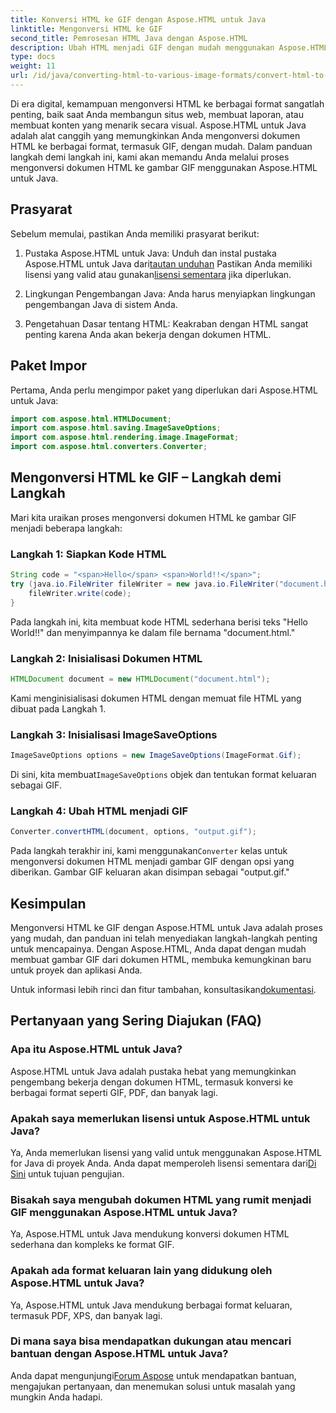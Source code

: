 ```yaml
---
title: Konversi HTML ke GIF dengan Aspose.HTML untuk Java
linktitle: Mengonversi HTML ke GIF
second_title: Pemrosesan HTML Java dengan Aspose.HTML
description: Ubah HTML menjadi GIF dengan mudah menggunakan Aspose.HTML untuk Java. Ciptakan gambar yang menakjubkan dari dokumen HTML. Mulailah sekarang!
type: docs
weight: 11
url: /id/java/converting-html-to-various-image-formats/convert-html-to-gif/
---
```


Di era digital, kemampuan mengonversi HTML ke berbagai format sangatlah penting, baik saat Anda membangun situs web, membuat laporan, atau membuat konten yang menarik secara visual. Aspose.HTML untuk Java adalah alat canggih yang memungkinkan Anda mengonversi dokumen HTML ke berbagai format, termasuk GIF, dengan mudah. Dalam panduan langkah demi langkah ini, kami akan memandu Anda melalui proses mengonversi dokumen HTML ke gambar GIF menggunakan Aspose.HTML untuk Java.

## Prasyarat

Sebelum memulai, pastikan Anda memiliki prasyarat berikut:

1. Pustaka Aspose.HTML untuk Java: Unduh dan instal pustaka Aspose.HTML untuk Java dari[tautan unduhan](https://releases.aspose.com/html/java/) Pastikan Anda memiliki lisensi yang valid atau gunakan[lisensi sementara](https://purchase.aspose.com/temporary-license/) jika diperlukan.

2. Lingkungan Pengembangan Java: Anda harus menyiapkan lingkungan pengembangan Java di sistem Anda.

3. Pengetahuan Dasar tentang HTML: Keakraban dengan HTML sangat penting karena Anda akan bekerja dengan dokumen HTML.

## Paket Impor

Pertama, Anda perlu mengimpor paket yang diperlukan dari Aspose.HTML untuk Java:

```java
import com.aspose.html.HTMLDocument;
import com.aspose.html.saving.ImageSaveOptions;
import com.aspose.html.rendering.image.ImageFormat;
import com.aspose.html.converters.Converter;
```

## Mengonversi HTML ke GIF – Langkah demi Langkah

Mari kita uraikan proses mengonversi dokumen HTML ke gambar GIF menjadi beberapa langkah:

### Langkah 1: Siapkan Kode HTML

```java
String code = "<span>Hello</span> <span>World!!</span>";
try (java.io.FileWriter fileWriter = new java.io.FileWriter("document.html")) {
    fileWriter.write(code);
}
```

Pada langkah ini, kita membuat kode HTML sederhana berisi teks "Hello World!!" dan menyimpannya ke dalam file bernama "document.html."

### Langkah 2: Inisialisasi Dokumen HTML

```java
HTMLDocument document = new HTMLDocument("document.html");
```

Kami menginisialisasi dokumen HTML dengan memuat file HTML yang dibuat pada Langkah 1.

### Langkah 3: Inisialisasi ImageSaveOptions

```java
ImageSaveOptions options = new ImageSaveOptions(ImageFormat.Gif);
```

 Di sini, kita membuat`ImageSaveOptions` objek dan tentukan format keluaran sebagai GIF.

### Langkah 4: Ubah HTML menjadi GIF

```java
Converter.convertHTML(document, options, "output.gif");
```

 Pada langkah terakhir ini, kami menggunakan`Converter` kelas untuk mengonversi dokumen HTML menjadi gambar GIF dengan opsi yang diberikan. Gambar GIF keluaran akan disimpan sebagai "output.gif."

## Kesimpulan

Mengonversi HTML ke GIF dengan Aspose.HTML untuk Java adalah proses yang mudah, dan panduan ini telah menyediakan langkah-langkah penting untuk mencapainya. Dengan Aspose.HTML, Anda dapat dengan mudah membuat gambar GIF dari dokumen HTML, membuka kemungkinan baru untuk proyek dan aplikasi Anda.

 Untuk informasi lebih rinci dan fitur tambahan, konsultasikan[dokumentasi](https://reference.aspose.com/html/java/).

## Pertanyaan yang Sering Diajukan (FAQ)

### Apa itu Aspose.HTML untuk Java?
   Aspose.HTML untuk Java adalah pustaka hebat yang memungkinkan pengembang bekerja dengan dokumen HTML, termasuk konversi ke berbagai format seperti GIF, PDF, dan banyak lagi.

### Apakah saya memerlukan lisensi untuk Aspose.HTML untuk Java?
 Ya, Anda memerlukan lisensi yang valid untuk menggunakan Aspose.HTML for Java di proyek Anda. Anda dapat memperoleh lisensi sementara dari[Di Sini](https://purchase.aspose.com/temporary-license/) untuk tujuan pengujian.

### Bisakah saya mengubah dokumen HTML yang rumit menjadi GIF menggunakan Aspose.HTML untuk Java?
Ya, Aspose.HTML untuk Java mendukung konversi dokumen HTML sederhana dan kompleks ke format GIF.

### Apakah ada format keluaran lain yang didukung oleh Aspose.HTML untuk Java?
Ya, Aspose.HTML untuk Java mendukung berbagai format keluaran, termasuk PDF, XPS, dan banyak lagi.

### Di mana saya bisa mendapatkan dukungan atau mencari bantuan dengan Aspose.HTML untuk Java?
 Anda dapat mengunjungi[Forum Aspose](https://forum.aspose.com/) untuk mendapatkan bantuan, mengajukan pertanyaan, dan menemukan solusi untuk masalah yang mungkin Anda hadapi.